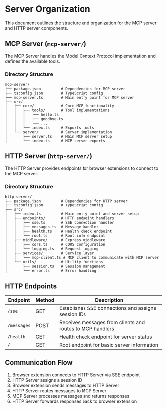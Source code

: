 # Server Organization

This document outlines the structure and organization for the MCP server and HTTP server components.

## MCP Server (`mcp-server/`)

The MCP Server handles the Model Context Protocol implementation and defines the available tools.

### Directory Structure

```
mcp-server/
├── package.json         # Dependencies for MCP server
├── tsconfig.json        # TypeScript config
├── mcp-server.ts        # Main entry point for MCP server
├── src/
│   ├── core/            # Core MCP functionality
│   │   ├── tools/       # Tool implementations
│   │   │   ├── hello.ts
│   │   │   ├── goodbye.ts
│   │   │   └── ...
│   │   └── index.ts     # Exports tools
│   └── server/          # Server implementation
│       ├── server.ts    # Main MCP server setup
│       └── index.ts     # MCP server exports
```

## HTTP Server (`http-server/`)

The HTTP Server provides endpoints for browser extensions to connect to the MCP server.

### Directory Structure

```
http-server/
├── package.json         # Dependencies for HTTP server
├── tsconfig.json        # TypeScript config
├── src/
│   ├── index.ts         # Main entry point and server setup
│   ├── endpoints/       # HTTP endpoint handlers
│   │   ├── sse.ts       # SSE connection handler
│   │   ├── messages.ts  # Message handler
│   │   ├── health.ts    # Health check endpoint
│   │   └── root.ts      # Root info endpoint
│   ├── middleware/      # Express middleware
│   │   ├── cors.ts      # CORS configuration
│   │   └── logging.ts   # Request logging
│   ├── services/        # Service layer
│   │   └── mcp-client.ts # MCP client to communicate with MCP server
│   └── utils/           # Utility functions
│       ├── session.ts   # Session management
│       └── error.ts     # Error handling
```

## HTTP Endpoints

| Endpoint | Method | Description |
|----------|--------|-------------|
| `/sse` | GET | Establishes SSE connections and assigns session IDs |
| `/messages` | POST | Receives messages from clients and routes to MCP handlers |
| `/health` | GET | Health check endpoint for server status |
| `/` | GET | Root endpoint for basic server information |

## Communication Flow

1. Browser extension connects to HTTP Server via SSE endpoint
2. HTTP Server assigns a session ID
3. Browser extension sends messages to HTTP Server
4. HTTP Server routes messages to MCP Server
5. MCP Server processes messages and returns responses
6. HTTP Server forwards responses back to browser extension 